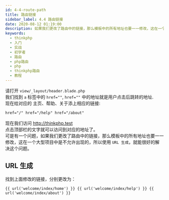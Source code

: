 ```yaml
---
id: 4-4-route-path
title: 路由链接
sidebar_label: 4.4 路由链接
date: 2020-08-12 01:19:00
description: 如果我们更改了路由中的链接，那么模板中的所有地址也要一一修改，这在一个大型项目中是不允许出现的，所以使用 `URL 生成`，就能很好的解决这个问题。
keywords:
  - thinkphp
  - 入门
  - 实战
  - 初学者
  - 路由
  - php路由
  - php
  - thinkphp路由
  - 教程
---
```


请打开 `view/_layout/header.blade.php`  
我们找到 `a` 标签中的 `href=""`, `href=""` 中的地址就是用户点击后跳转的地址.  
现在给对应的 主页、帮助、关于添上相应的链接:

```html title="view/_layout/header.blade.php"
href="/" href="/help" href="/about"
```

现在我们访问 http://thinkphp.test  
点击顶部栏的文字就可以访问到对应的地址了。  
可是有一个问题，如果我们更改了路由中的链接，那么模板中的所有地址也要一一修改，这在一个大型项目中是不允许出现的，所以使用 `URL 生成`，就能很好的解决这个问题。

## URL 生成

找到上面修改的链接，分别更改为：

```html title="view/_layout/header.blade.php"
{{ url('welcome/index/home') }} {{ url('welcome/index/help') }} {{
url('welcome/index/about') }}
```
